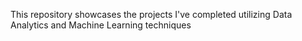 This repository showcases the projects I've completed utilizing Data Analytics and Machine Learning techniques
